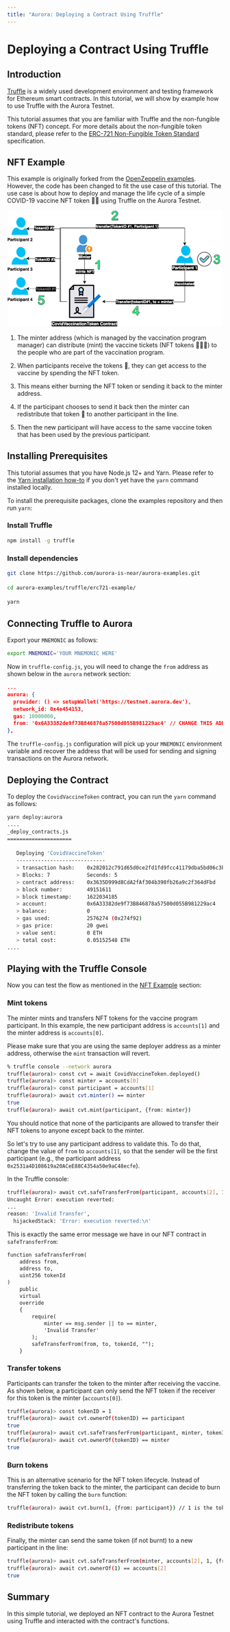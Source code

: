 ```yaml
---
title: "Aurora: Deploying a Contract Using Truffle"
---
```


# Deploying a Contract Using Truffle

## Introduction

[Truffle](https://www.trufflesuite.com/) is a widely used development
environment and testing framework for Ethereum smart contracts. In this
tutorial, we will show by example how to use Truffle with the Aurora Testnet.

This tutorial assumes that you are familiar with Truffle and the non-fungible
tokens (NFT) concept. For more details about the non-fungible token standard,
please refer to the [ERC-721 Non-Fungible Token
Standard](https://ethereum.org/en/developers/docs/standards/tokens/erc-721/)
specification.

## NFT Example

This example is originally forked from the [OpenZeppelin
examples](https://docs.openzeppelin.com/contracts/4.x/erc721). However, the code
has been changed to fit the use case of this tutorial. The use case is about how
to deploy and manage the life cycle of a simple COVID-19 vaccine NFT token 💊💊
using Truffle on the Aurora Testnet.

![Truffle NFT example](./images/truffle_nft_example.png)

1. The minter address (which is managed by the vaccination program manager) can
distribute (mint) the vaccine tickets (NFT tokens 💊💊💊) to the people who are
part of the vaccination program.

2. When participants receive the tokens 💊, they can get access to the vaccine
by spending the NFT token.

3. This means either burning the NFT token or sending it back to the minter
address.

4. If the participant chooses to send it back then the minter can redistribute
that token 🎫 to another participant in the line.

5. Then the new participant will have access to the same vaccine token that has
been used by the previous participant.

## Installing Prerequisites

This tutorial assumes that you have Node.js 12+ and Yarn. Please refer to the
[Yarn installation how-to](https://classic.yarnpkg.com/en/docs/install) if you
don't yet have the `yarn` command installed locally.

To install the prerequisite packages, clone the examples repository and then run
`yarn`:

### Install Truffle

```bash
npm install -g truffle 
```

### Install dependencies

```bash
git clone https://github.com/aurora-is-near/aurora-examples.git

cd aurora-examples/truffle/erc721-example/

yarn 
```

## Connecting Truffle to Aurora

Export your `MNEMONIC` as follows:

```bash
export MNEMONIC='YOUR MNEMONIC HERE'
```

Now in `truffle-config.js`, you will need to change the `from` address as shown
below in the `aurora` network section:

```json
...
aurora: {
  provider: () => setupWallet('https://testnet.aurora.dev'),
  network_id: 0x4e454153,
  gas: 10000000,
  from: '0x6A33382de9f73B846878a57500d055B981229ac4' // CHANGE THIS ADDRESS
},
```

The `truffle-config.js` configuration will pick up your `MNEMONIC` environment
variable and recover the address that will be used for sending and signing
transactions on the Aurora network.

## Deploying the Contract

To deploy the `CovidVaccineToken` contract, you can run the `yarn` command as
follows:

```bash
yarn deploy:aurora
....
_deploy_contracts.js
=====================

   Deploying 'CovidVaccineToken'
   -----------------------------
   > transaction hash:    0x282012c791d65d0ce2fd1fd9fcc41179dba5bd06c3b02e31e53dbe9cc8af62c1
   > Blocks: 7            Seconds: 5
   > contract address:    0x3635D999d8CdA2fAf304b390fb26a9c2f364dFbd
   > block number:        49151611
   > block timestamp:     1622034185
   > account:             0x6A33382de9f73B846878a57500d055B981229ac4
   > balance:             0
   > gas used:            2576274 (0x274f92)
   > gas price:           20 gwei
   > value sent:          0 ETH
   > total cost:          0.05152548 ETH
....
```

## Playing with the Truffle Console

Now you can test the flow as mentioned in the [NFT Example](#nft-example)
section:

### Mint tokens

The minter mints and transfers NFT tokens for the vaccine program participant.
In this example, the new participant address is
`accounts[1]` and the minter address is `accounts[0]`.

Please make sure that you are using the same deployer address as a minter
address, otherwise the `mint` transaction will revert.

```bash
% truffle console --network aurora
truffle(aurora)> const cvt = await CovidVaccineToken.deployed()
truffle(aurora)> const minter = accounts[0]
truffle(aurora)> const participant = accounts[1]
truffle(aurora)> await cvt.minter() == minter
true
truffle(aurora)> await cvt.mint(participant, {from: minter})
```

You should notice that none of the participants are allowed to transfer their
NFT tokens to anyone except back to the minter.

So let's try to use any participant address to validate this. To do that, change
the value of `from` to `accounts[1]`, so that the sender will be the first
participant (e.g., the participant address
`0x2531a4D108619a20ACeE88C4354a50e9aC48ecfe`).

In the Truffle console:

```bash
truffle(aurora)> await cvt.safeTransferFrom(participant, accounts[2], 1, {from: participant})
Uncaught Error: execution reverted:
...
reason: 'Invalid Transfer',
  hijackedStack: 'Error: execution reverted:\n'
```

This is exactly the same error message we have in our NFT contract in
`safeTransferFrom`:

```solidity
function safeTransferFrom(
    address from, 
    address to, 
    uint256 tokenId
) 
    public 
    virtual 
    override 
    {
        require(
            minter == msg.sender || to == minter,
            'Invalid Transfer'
        );
        safeTransferFrom(from, to, tokenId, "");
    }
```

### Transfer tokens

Participants can transfer the token to the minter after receiving the vaccine.
As shown below, a participant can only send the NFT token if the receiver for
this token is the minter (`accounts[0]`).

```bash
truffle(aurora)> const tokenID = 1
truffle(aurora)> await cvt.ownerOf(tokenID) == participant
true
truffle(aurora)> await cvt.safeTransferFrom(participant, minter, tokenID, {from: participant})
truffle(aurora)> await cvt.ownerOf(tokenID) == minter
true
```

### Burn tokens

This is an alternative scenario for the NFT token lifecycle. Instead of
transferring the token back to the minter, the participant can decide to burn the
NFT token by calling the `burn` function:

```bash
truffle(aurora)> await cvt.burn(1, {from: participant}) // 1 is the tokenID
```

### Redistribute tokens

Finally, the minter can send the same token (if not burnt) to a new participant
in the line:

```bash
truffle(aurora)> await cvt.safeTransferFrom(minter, accounts[2], 1, {from: minter})
truffle(aurora)> await cvt.ownerOf(1) == accounts[2]
true
```

## Summary

In this simple tutorial, we deployed an NFT contract to the Aurora Testnet using
Truffle and interacted with the contract's functions.
